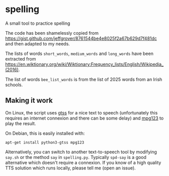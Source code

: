 # spelling
A small tool to practice spelling

The code has been shamelessly copied from https://gist.github.com/jeffgrover/8761544be4e8025f2a67b629d7f481dc and then adapted to my needs.

The lists of words `short_words`, `medium_words` and `long_words` have been extracted from https://en.wiktionary.org/wiki/Wiktionary:Frequency_lists/English/Wikipedia_(2016).

The list of words `bee_list_words` is from the list of 2025 words from an Irish schools.

## Making it work

On Linux, the script uses [gtss](https://gtts.readthedocs.io/en/latest/cli.html) for a nice text to speech (unfortunately this requires an internet connexion and there can be some delay) and [mpg123](https://www.mpg123.de/) to play the result. 

On Debian, this is easily installed with:

```
apt-get install python3-gtss mpg123
```

Alternatively, you can switch to another text-to-speech tool by modifying `say.sh` or the method `say` in `spelling.py`. Typically `spd-say` is a good alternative which doesn't require a connexion. If you know of a high quality TTS solution which runs locally, please tell me (open an issue).
